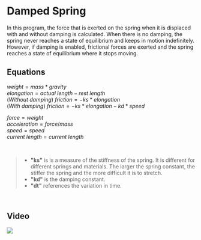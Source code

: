 # Damped Spring

In this program, the force that is exerted on the spring when it is displaced with and without damping is calculated. When there is no damping, the spring never reaches a state of equilibrium and keeps in motion indefinitely. However, if damping is enabled, frictional forces are exerted and the spring reaches a state of equilibrium where it stops moving.

## Equations

$weight= mass * gravity$<br>
$elongation= actual\:length - rest\:length$<br>
$(Without\:damping)\:friction= -ks * elongation$<br>
$(With\:damping)\:friction= -ks * elongation - kd * speed$<br>

$force= weight %2B friction$<br>
$acceleration= force / mass$<br>
$speed= speed %2B acceleration * dt$<br>
$current\:length = current\:length %2B speed * dt$<br>

<br>

> - **"ks"** is is a measure of the stiffness of the spring. It is different for different springs and materials. The larger the spring constant, the stiffer the spring and the more difficult it is to stretch. <br> 
> - **"kd"** is the damping constant.
> - **"dt"** references the variation in time.

<br>

## Video

[![](https://img.youtube.com/vi/7a0t_Z0XmlA/0.jpg)](https://www.youtube.com/watch?v=7a0t_Z0XmlA)
  
